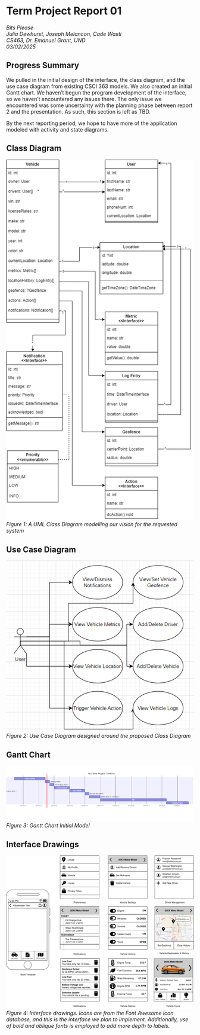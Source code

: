 # Term Project Report 01
*Bits Please*  
*Julia Dewhurst, Joseph Melancon, Cade Wasti*  
*CS463, Dr. Emanuel Grant, UND*  
*03/02/2025*

## Progress Summary
We pulled in the initial design of the interface, the class diagram, and the use case diagram from existing CSCI 363 
models. We also created an initial Gantt chart. We haven’t begun the program development of the interface, so we haven’t 
encountered any issues there. The only issue we encountered was some uncertainty with the planning phase between report 
2 and the presentation. As such, this section is left as TBD.

By the next reporting period, we hope to have more of the application modeled with activity and state diagrams.  

## Class Diagram 

![A UML Class Diagram modelling our vision for the requested system](/docs/assets/report_01/figure_01.png)  
*Figure 1: A UML Class Diagram modelling our vision for the requested system*

## Use Case Diagram

![Use Case Diagram designed around the proposed Class Diagram](/docs/assets/report_01/figure_02.png)  
*Figure 2: Use Case Diagram designed around the proposed Class Diagram*

## Gantt Chart

![Gantt Chart Initial Model](/docs/assets/report_01/figure_03.png)  
*Figure 3: Gantt Chart Initial Model*

## Interface Drawings

![Interface drawings. Icons are from the Font Awesome icon database, and this is the interface we plan to implement. Additionally, use of bold and oblique fonts is employed to add more depth to labels.](/docs/assets/report_01/figure_04.png)  
*Figure 4: Interface drawings. Icons are from the Font Awesome icon database, and this is the interface we plan to implement. Additionally, use of bold and oblique fonts is employed to add more depth to labels.*